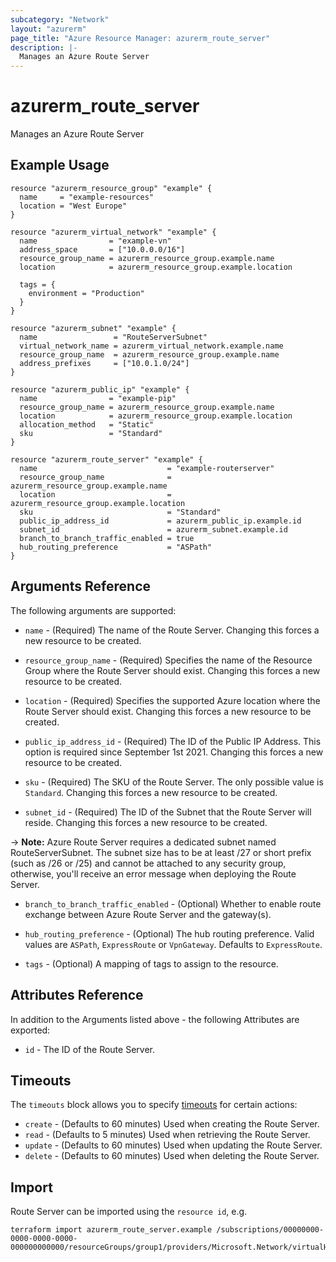 ```yaml
---
subcategory: "Network"
layout: "azurerm"
page_title: "Azure Resource Manager: azurerm_route_server"
description: |-
  Manages an Azure Route Server 
---
```


# azurerm_route_server

Manages an Azure Route Server

## Example Usage

```hcl
resource "azurerm_resource_group" "example" {
  name     = "example-resources"
  location = "West Europe"
}

resource "azurerm_virtual_network" "example" {
  name                = "example-vn"
  address_space       = ["10.0.0.0/16"]
  resource_group_name = azurerm_resource_group.example.name
  location            = azurerm_resource_group.example.location

  tags = {
    environment = "Production"
  }
}

resource "azurerm_subnet" "example" {
  name                 = "RouteServerSubnet"
  virtual_network_name = azurerm_virtual_network.example.name
  resource_group_name  = azurerm_resource_group.example.name
  address_prefixes     = ["10.0.1.0/24"]
}

resource "azurerm_public_ip" "example" {
  name                = "example-pip"
  resource_group_name = azurerm_resource_group.example.name
  location            = azurerm_resource_group.example.location
  allocation_method   = "Static"
  sku                 = "Standard"
}

resource "azurerm_route_server" "example" {
  name                             = "example-routerserver"
  resource_group_name              = azurerm_resource_group.example.name
  location                         = azurerm_resource_group.example.location
  sku                              = "Standard"
  public_ip_address_id             = azurerm_public_ip.example.id
  subnet_id                        = azurerm_subnet.example.id
  branch_to_branch_traffic_enabled = true
  hub_routing_preference           = "ASPath"
}
```

## Arguments Reference

The following arguments are supported:

* `name` - (Required) The name of the Route Server. Changing this forces a new resource to be created.

* `resource_group_name` - (Required) Specifies the name of the Resource Group where the Route Server should exist. Changing this forces a new resource to be created.

* `location` - (Required) Specifies the supported Azure location where the Route Server should exist. Changing this forces a new resource to be created.

* `public_ip_address_id` - (Required) The ID of the Public IP Address. This option is required since September 1st 2021. Changing this forces a new resource to be created.

* `sku` - (Required) The SKU of the Route Server. The only possible value is `Standard`. Changing this forces a new resource to be created.

* `subnet_id` - (Required) The ID of the Subnet that the Route Server will reside. Changing this forces a new resource to be created.

-> **Note:** Azure Route Server requires a dedicated subnet named RouteServerSubnet. The subnet size has to be at least /27 or short prefix (such as /26 or /25) and cannot be attached to any security group, otherwise, you'll receive an error message when deploying the Route Server.

* `branch_to_branch_traffic_enabled` - (Optional) Whether to enable route exchange between Azure Route Server and the gateway(s).

* `hub_routing_preference` - (Optional) The hub routing preference. Valid values are `ASPath`, `ExpressRoute` or `VpnGateway`. Defaults to `ExpressRoute`.

* `tags` - (Optional) A mapping of tags to assign to the resource.

## Attributes Reference

In addition to the Arguments listed above - the following Attributes are exported:

* `id` - The ID of the Route Server.

## Timeouts

The `timeouts` block allows you to specify [timeouts](https://www.terraform.io/language/resources/syntax#operation-timeouts) for certain actions:

* `create` - (Defaults to 60 minutes) Used when creating the Route Server.
* `read` - (Defaults to 5 minutes) Used when retrieving the Route Server.
* `update` - (Defaults to 60 minutes) Used when updating the Route Server.
* `delete` - (Defaults to 60 minutes) Used when deleting the Route Server.

## Import

Route Server can be imported using the `resource id`, e.g.

```shell
terraform import azurerm_route_server.example /subscriptions/00000000-0000-0000-0000-000000000000/resourceGroups/group1/providers/Microsoft.Network/virtualHubs/routeServer1
```
